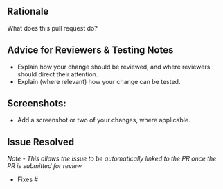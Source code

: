 ## Rationale

What does this pull request do?

## Advice for Reviewers & Testing Notes

- Explain how your change should be reviewed, and where reviewers should direct their attention.
- Explain (where relevant) how your change can be tested.

## Screenshots:

- Add a screenshot or two of your changes, where applicable.

## Issue Resolved

*Note - This allows the issue to be automatically linked to the PR once the PR is submitted for review*
- Fixes #<Issue Number>